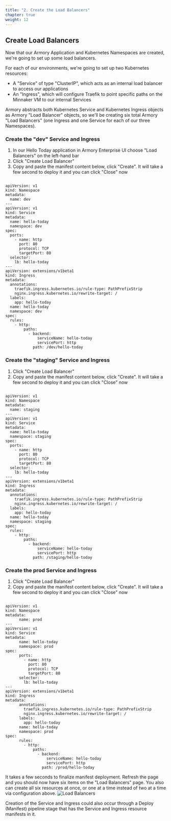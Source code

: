 ```yaml
---
title: "2. Create the Load Balancers"
chapter: true
weight: 12
---
```


## Create Load Balancers

Now that our Armory Application and Kubernetes Namespaces are created, we're going to set up some load balancers.

For each of our environments, we're going to set up two Kubernetes resources:

- A "Service" of type "ClusterIP", which acts as an internal load balancer to access our applications
- An "Ingress", which will configure Traefik to point specific paths on the Minnaker VM to our internal Services

Armory abstracts both Kubernetes Service and Kubernetes Ingress objects as Armory "Load Balancer" objects, so we'll be creating six total Armory "Load Balancers" (one Ingress and one Service for each of our three Namespaces).


### Create the "dev" Service and Ingress

1. In our Hello Today application in Armory Enterprise UI choose "Load Balancers" on the left-hand bar
1. Click "Create Load Balancer"
1. Copy and paste the manifest content below, click "Create". It will take a few second to deploy it and you can click "Close" now

<pre><code>
apiVersion: v1
kind: Namespace
metadata:
  name: dev
---
apiVersion: v1
kind: Service
metadata:
  name: hello-today
  namespace: dev
spec:
  ports:
    - name: http
      port: 80
      protocol: TCP
      targetPort: 80
  selector:
    lb: hello-today
---
apiVersion: extensions/v1beta1
kind: Ingress
metadata:
  annotations:
    traefik.ingress.kubernetes.io/rule-type: PathPrefixStrip
    nginx.ingress.kubernetes.io/rewrite-target: /
  labels:
    app: hello-today
  name: hello-today
  namespace: dev
spec:
  rules:
    - http:
        paths:
          - backend:
              serviceName: hello-today
              servicePort: http
            path: /dev/hello-today
</code></pre>

### Create the "staging" Service and Ingress

1. Click "Create Load Balancer"
1. Copy and paste the manifest content below, click "Create". It will take a few second to deploy it and you can click "Close" now

<pre><code>
apiVersion: v1
kind: Namespace
metadata:
  name: staging
---
apiVersion: v1
kind: Service
metadata:
  name: hello-today
  namespace: staging
spec:
  ports:
    - name: http
      port: 80
      protocol: TCP
      targetPort: 80
  selector:
    lb: hello-today
---
apiVersion: extensions/v1beta1
kind: Ingress
metadata:
  annotations:
    traefik.ingress.kubernetes.io/rule-type: PathPrefixStrip
    nginx.ingress.kubernetes.io/rewrite-target: /
  labels:
    app: hello-today
  name: hello-today
  namespace: staging
spec:
  rules:
    - http:
        paths:
          - backend:
              serviceName: hello-today
              servicePort: http
            path: /staging/hello-today
</code></pre>

### Create the prod Service and Ingress

1. Click "Create Load Balancer"
1. Copy and paste the manifest content below, click "Create". It will take a few second to deploy it and you can click "Close" now

<pre><code>
apiVersion: v1
kind: Namespace
metadata:
      name: prod
---
apiVersion: v1
kind: Service
metadata:
      name: hello-today
      namespace: prod
spec:
      ports:
        - name: http
          port: 80
          protocol: TCP
          targetPort: 80
      selector:
        lb: hello-today
---
apiVersion: extensions/v1beta1
kind: Ingress
metadata:
      annotations:
        traefik.ingress.kubernetes.io/rule-type: PathPrefixStrip
        nginx.ingress.kubernetes.io/rewrite-target: /
      labels:
        app: hello-today
      name: hello-today
      namespace: prod
spec:
      rules:
        - http:
            paths:
              - backend:
                  serviceName: hello-today
                  servicePort: http
                path: /prod/hello-today
</code></pre>

It takes a few seconds to finalize manifest deployment. Refresh the page and you should now have six items on the "Load Balancers" page. You also can create all six resources at once, or one at a time instead of two at a time via configuration above.
![Load Balancers](/images/armory-load-balancers.png)

Creation of the Service and Ingress could also occur through a Deploy (Manifest) pipeline stage that has the Service and Ingress resource manifests in it.
